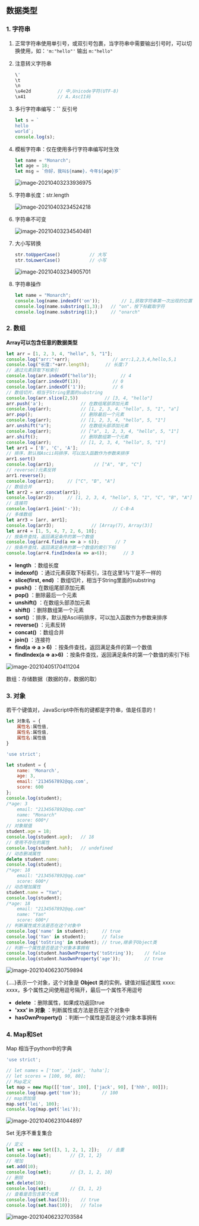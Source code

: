 ## 数据类型

### 1. 字符串

1. 正常字符串使用单引号，或双引号包裹，当字符串中需要输出引号时，可以切换使用，如：`'m:"hello"'` 输出 `m:"hello"` 

2. 注意转义字符串

    ```javascript
    \'
    \t
    \n
    \u4e2d			// 中,Unicode字符(UTF-8)
    \x41			// A，AscII码		
    ```

3. 多行字符串编写：**\``** 反引号

    ```javascript
    let s = `
    hello
    world`;
    console.log(s);
    ```

4. 模板字符串：仅在使用多行字符串编写时生效

    ```javascript
    let name = "Monarch";
    let age = 18;
    let msg = `你好，我叫${name}，今年${age}岁`
    ```

    ![image-20210403233936975](https://img2020.cnblogs.com/blog/2213660/202104/2213660-20210403233936293-1929755115.png) 

5. 字符串长度：str.length

    ![image-20210403234524218](https://img2020.cnblogs.com/blog/2213660/202104/2213660-20210403234523414-388310196.png) 

6. 字符串不可变

    ![image-20210403234540481](https://img2020.cnblogs.com/blog/2213660/202104/2213660-20210403234539660-1239179881.png) 

7. 大小写转换

    ```javascript
    str.toUpperCase()			// 大写
    str.toLowerCase()			// 小写
    ```

    ![image-20210403234905701](https://img2020.cnblogs.com/blog/2213660/202104/2213660-20210403234904916-2049602366.png) 

8. 字符串操作

    ```javascript
    let name = "Monarch";
    console.log(name.indexOf('on'));		// 1,获取字符串第一次出现的位置下标
    console.log(name.substring(1,3);)	// "on"，按下标截取字符
    console.log(name.substring(1);)		// "onarch"
    ```




### 2. 数组

**Array可以包含任意的数据类型** 

```javascript
let arr = [1, 2, 3, 4, "hello", 5, "1"];
console.log("arr:"+arr);                // arr:1,2,3,4,hello,5,1
console.log("长度:"+arr.length);      // 长度:7
// 通过元素获取下标索引
console.log(arr.indexOf("hello"));         // 4
console.log(arr.indexOf(1));            // 0
console.log(arr.indexOf('1'));          // 6
// 数组切片，相当于String里面的substring
console.log(arr.slice(2,5))          // [3, 4, "hello"]
arr.push('a');              // 在数组尾部添加元素
console.log(arr);           // [1, 2, 3, 4, "hello", 5, "1", "a"]
arr.pop();                  // 删除最后一个元素
console.log(arr);           // [1, 2, 3, 4, "hello", 5, "1"]
arr.unshift("a");           // 在数组头部添加元素
console.log(arr);           // ["a", 1, 2, 3, 4, "hello", 5, "1"]
arr.shift();                // 删除数组第一个元素
console.log(arr);           // [1, 2, 3, 4, "hello", 5, "1"]
let arr1 = ['B', 'C', 'A'];
// 排序，默认按Ascii码排序，可以加入函数作为参数来排序
arr1.sort()
console.log(arr1);               // ["A", "B", "C"]
// reverse()元素反转
arr1.reverse();
console.log(arr1);     // ["C", "B", "A"]
// 数组合并
let arr2 = arr.concat(arr1);
console.log(arr2);     // [1, 2, 3, 4, "hello", 5, "1", "C", "B", "A"]
// 连接符
console.log(arr1.join('-'));            // C-B-A
// 多维数组
let arr3 = [arr, arr1];
console.log(arr3);              // [Array(7), Array(3)]
let arr4 = [1, 5, 4, 7, 2, 6, 10];
// 按条件查找，返回满足条件的第一个数值
console.log(arr4.find(a => a > 6));      // 7
// 按条件查找，返回满足条件的第一个数值的索引下标
console.log(arr4.findIndex(a => a>6));      // 3
```

- **length** ：数组长度
- **indexof()** ：通过元素获取下标索引，注在这里1与'1'是不一样的
- **slice(first, end)** ：数组切片，相当于String里面的substring
- **push()** ：在数组尾部添加元素
- **pop()** ：删除最后一个元素
- **unshift()** ：在数组头部添加元素
- **shift()** ：删除数组第一个元素
- **sort()** ：排序，默认按Ascii码排序，可以加入函数作为参数来排序
- **reverse()** ：元素反转
- **concat()** ：数组合并
- **join()** ：连接符
- **find(a => a > 6)** ：按条件查找，返回满足条件的第一个数值
- **findIndex(a => a>6)** ：按条件查找，返回满足条件的第一个数值的索引下标

![image-20210405170411204](https://img2020.cnblogs.com/blog/2213660/202104/2213660-20210405170412091-568500739.png) 

数组：存储数据（数据的存，数据的取）



### 3. 对象

若干个键值对，JavaScript中所有的键都是字符串，值是任意的！

```javascript
let 对象名 = {
    属性名:属性值,
    属性名:属性值,
    属性名:属性值
}
```

```javascript
'use strict';

let student = {
    name: 'Monarch',
    age: 3,
    email: '2134567892@qq.com',
    score: 600
};
console.log(student);
/*age: 3
    email: "2134567892@qq.com"
    name: "Monarch"
    score: 600*/
// 对象赋值
student.age = 18;
console.log(student.age);   // 18
// 使用不存在的属性
console.log(student.hah);   // undefined
// 动态删减属性
delete student.name;
console.log(student);
/*age: 18
    email: "2134567892@qq.com"
    score: 600*/
// 动态增加属性
student.name = "Yan";
console.log(student);
/*age: 18
    email: "2134567892@qq.com"
    name: "Yan"
    score: 600*/
// 判断属性或方法是否在这个对象中
console.log('name' in student);     // true
console.log('Yan' in student);      // false
console.log('toString' in student); // true,继承于Object类
// 判断一个属性是否是这个对象本事拥有
console.log(student.hasOwnProperty('toString'));    // false
console.log(student.hasOwnProperty('age'));         // true
```

![image-20210406230759894](https://img2020.cnblogs.com/blog/2213660/202104/2213660-20210406230800752-2092189727.png) 

{....}表示一个对象，这个对象是 **Object** 类的实例，键值对描述属性 xxxx: xxxx，多个属性之间使用逗号隔开，最后一个属性不用逗号

- **delete** ：删除属性，如果成功返回true
- **'xxx' in 对象** ：判断属性或方法是否在这个对象中
- **hasOwnProperty()** ：判断一个属性是否是这个对象本事拥有 



### 4. Map和Set

Map 相当于python中的字典

```javascript
'use strict';

// let names = ['tom', 'jack', 'haha'];
// let scores = [100, 90, 80];
// Map定义
let map = new Map([['tom', 100], ['jack', 90], ['hhh', 80]]);
console.log(map.get('tom'));        // 100
// map添加值
map.set('lei', 100);
console.log(map.get('lei'));
```

![image-20210406231044897](https://img2020.cnblogs.com/blog/2213660/202104/2213660-20210406231045135-253556861.png) 

Set 无序不重复集合

```javascript
// 定义
let set = new Set([3, 1, 2, 1, 2]);   // 去重
console.log(set);       // {3, 1, 2}
// 增加
set.add(10);
console.log(set);       // {3, 1, 2, 10}
// 删除
set.delete(10);
console.log(set);       // {3, 1, 2}
// 查看是否包含某个元素
console.log(set.has(3));    // true
console.log(set.has(10));   // false
```

![image-20210406232703584](https://img2020.cnblogs.com/blog/2213660/202104/2213660-20210406232706231-2012738867.png) 

